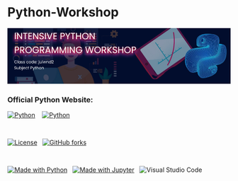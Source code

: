 # Python-Workshop
![Banner](img/Python%20Classroom%20Banner.jpg)


### Official Python Website:

[![Python](https://img.shields.io/badge/python_Official_Website-3670A0?style=for-the-badge&logo=python&logoColor=ffdd54)](https://python.org) &nbsp;&nbsp;
[![Python](https://img.shields.io/badge/python_Official_Documentation-3670A0?style=for-the-badge&logo=python&logoColor=ffdd54)](https://python.org) &nbsp;

<br>

[![License](https://img.shields.io/static/v1?label=License&message=MIT&color=red)](https://github.com/huggingface/diffusion-models-class/blob/main/LICENSE) &nbsp;
[![GitHub forks](https://img.shields.io/github/forks/dhakalnirajan/Python-Workshop.svg?style=social&label=Fork&maxAge=2592000)](https://github.com/dhakalnirajan/Python-Workshop) &nbsp;

<br>

[![Made with Python](https://img.shields.io/badge/Made%20with-Python-red?style=flat-square&logo=Python)](https://www.python.org/) &nbsp;
[![Made with Jupyter](https://img.shields.io/badge/Made%20with-Jupyter-red?style=flat-square&logo=Jupyter)](https://jupyter.org/try) &nbsp;
![Visual Studio Code](https://img.shields.io/badge/Visual%20Studio%20Code-0078d7.svg?style=flat-square&logo=visual-studio-code&logoColor=white)

